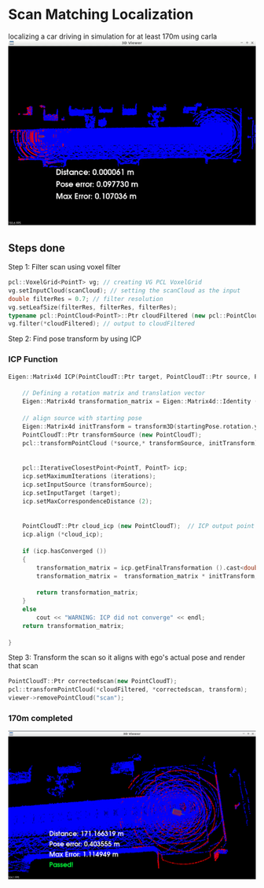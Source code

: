 # Scan Matching Localization
localizing a car driving in simulation for at least 170m using carla
![](localization.gif)

## Steps done
Step 1: Filter scan using voxel filter
```cpp
pcl::VoxelGrid<PointT> vg; // creating VG PCL VoxelGrid
vg.setInputCloud(scanCloud); // setting the scanCloud as the input
double filterRes = 0.7; // filter resolution
vg.setLeafSize(filterRes, filterRes, filterRes);
typename pcl::PointCloud<PointT>::Ptr cloudFiltered (new pcl::PointCloud<PointT>);
vg.filter(*cloudFiltered); // output to cloudFiltered

```
Step 2: Find pose transform by using ICP

### ICP Function
```cpp
Eigen::Matrix4d ICP(PointCloudT::Ptr target, PointCloudT::Ptr source, Pose startingPose, int iterations){

	// Defining a rotation matrix and translation vector
  	Eigen::Matrix4d transformation_matrix = Eigen::Matrix4d::Identity ();

  	// align source with starting pose
  	Eigen::Matrix4d initTransform = transform3D(startingPose.rotation.yaw, startingPose.rotation.pitch, startingPose.rotation.roll, startingPose.position.x, startingPose.position.y, startingPose.position.z);
  	PointCloudT::Ptr transformSource (new PointCloudT); 
  	pcl::transformPointCloud (*source,* transformSource, initTransform);


  	pcl::IterativeClosestPoint<PointT, PointT> icp;
  	icp.setMaximumIterations (iterations);
  	icp.setInputSource (transformSource);
  	icp.setInputTarget (target);
	icp.setMaxCorrespondenceDistance (2);
	

  	PointCloudT::Ptr cloud_icp (new PointCloudT);  // ICP output point cloud
  	icp.align (*cloud_icp);

  	if (icp.hasConverged ())
  	{
  		transformation_matrix = icp.getFinalTransformation ().cast<double>();
  		transformation_matrix =  transformation_matrix * initTransform;

  		return transformation_matrix;
  	}
	else
  		cout << "WARNING: ICP did not converge" << endl;
  	return transformation_matrix;

}

```
Step 3: Transform the scan so it aligns with ego's actual pose and render that scan
```cpp
PointCloudT::Ptr correctedscan(new PointCloudT);
pcl::transformPointCloud(*cloudFiltered, *correctedscan, transform);
viewer->removePointCloud("scan");
```

### 170m completed
![](170m.png)
